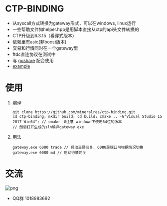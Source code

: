 # CTP-BINDING

- 从syscall方式转换为gateway形式，可以在windows, linux运行
- 一些帮助文件如helper.hpp是用脚本直接从ctp的api头文件转换的
- CTP升级到6.3.15（看穿式版本）
- 依赖里有asio(非boost版本)
- 交易和行情同时在一个gateway里
- ftdc直连协议在测试中
- 与 [goshare](https://github.com/mineralres/goshare) 配合使用
- [example](https://github.com/mineralres/goshare/tree/master/cmd/examples/ctp)

# 使用

1. 编译
   ```shell
   git clone https://github.com/mineralres/ctp-binding.git
   cd ctp-binding; mkdir build; cd build; cmake .. -G"Visual Studio 15 2017 Win64"; // cmake -G注意 windown下使用64位的版本
   // 然后打开生成的sln编译gateway.exe
   ```
2. 用法
   ```shell
   gateway.exe 6080 trade // 启动交易网关. 6080是端口可根据情况切换
   gateway.exe 6080 md // 启动行情网关
   ```

   


# 交流

![png](https://github.com/mineralres/goshare/blob/master/doc/images/goshare-group.png)

* QQ群 1018983692 
